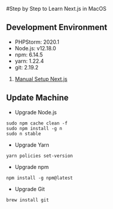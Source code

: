 #Step by Step to Learn Next.js in MacOS

## Development Environment
- PHPStorm: 2020.1
- Node.js: v12.18.0
- npm: 6.14.5
- yarn: 1.22.4
- git: 2.19.2

1. [Manual Setup Next.js](./readme/STEP1_ManualSetupNextjs.md)

## Update Machine
- Upgrade Node.js
```text
sudo npm cache clean -f
sudo npm install -g n
sudo n stable
```
- Upgrade Yarn
```text
yarn policies set-version
```
- Upgrade npm
```text
npm install -g npm@latest
```
- Upgrade Git
```text
brew install git
```

